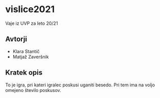 # vislice2021

Vaje iz UVP za leto 20/21

## Avtorji

* Klara Stantič
* Matjaž Zaveršnik

## Kratek opis

To je igra, pri kateri igralec poskusi uganiti besedo. Pri tem ima na voljo omejeno število poskusov.